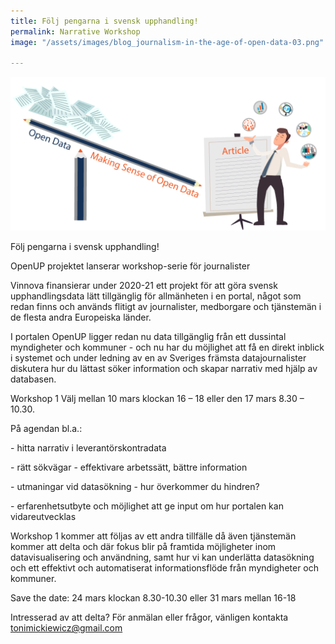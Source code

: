 ```yaml
---
title: Följ pengarna i svensk upphandling!
permalink: Narrative Workshop
image: "/assets/images/blog_journalism-in-the-age-of-open-data-03.png"

---
```

![](/assets/images/blog_journalism-in-the-age-of-open-data-03.png)

Följ pengarna i svensk upphandling!

OpenUP projektet lanserar workshop-serie för journalister

Vinnova finansierar under 2020-21 ett projekt för att göra svensk upphandlingsdata lätt tillgänglig för allmänheten i en portal, något som redan finns och används flitigt av journalister, medborgare och tjänstemän i de flesta andra Europeiska länder.

I portalen OpenUP ligger redan nu data tillgänglig från ett dussintal myndigheter och kommuner - och nu har du möjlighet att få en direkt inblick i systemet och under ledning av en av Sveriges främsta datajournalister diskutera hur du lättast söker information och skapar narrativ med hjälp av databasen.

Workshop 1 Välj mellan 10 mars klockan 16 – 18 eller den 17 mars 8.30 – 10.30.

På agendan bl.a.:

\- hitta narrativ i leverantörskontradata

\- rätt sökvägar - effektivare arbetssätt, bättre information

\- utmaningar vid datasökning - hur överkommer du hindren?

\- erfarenhetsutbyte och möjlighet att ge input om hur portalen kan vidareutvecklas

Workshop 1 kommer att följas av ett andra tillfälle då även tjänstemän kommer att delta och där fokus blir på framtida möjligheter inom datavisualisering och användning, samt hur vi kan underlätta datasökning och ett effektivt och automatiserat informationsflöde från myndigheter och kommuner.

Save the date: 24 mars klockan 8.30-10.30 eller 31 mars mellan 16-18

Intresserad av att delta? För anmälan eller frågor, vänligen kontakta [tonimickiewicz@gmail.com](mailto:tonimickiewicz@gmail.com)
